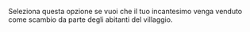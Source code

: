 Seleziona questa opzione se vuoi che il tuo incantesimo venga venduto come scambio da parte degli abitanti del villaggio.